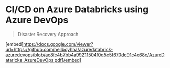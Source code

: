 # CI/CD on Azure Databricks using Azure DevOps
> Disaster Recovery Approach

[embed]https://docs.google.com/viewer?url=https://github.com/hellboyhha/azuredatabrick-azuredevops/blob/ac8fc4b7bb4a99211504f0d5c5f670dc91c4e68c/AzureDataricks_AzureDevOps.pdf[/embed]

